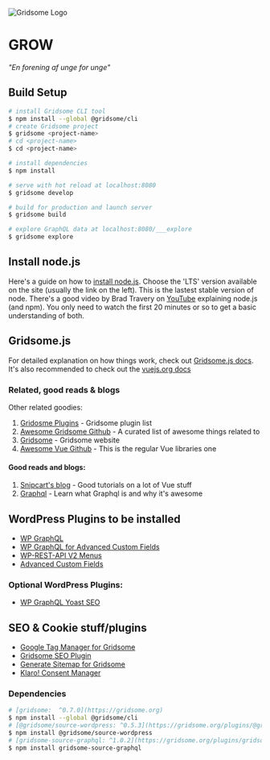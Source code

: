 ![Gridsome Logo](https://wp.grow.dk/wp-content/uploads/2021/06/Full-Teal-on-white-1000x1000-1-e1622617570618.png)
# GROW
*"En forening af unge for unge"*

## Build Setup
```bash
# install Gridsome CLI tool
$ npm install --global @gridsome/cli
# create Gridsome project
$ gridsome <project-name>
# cd <project-name>
$ cd <project-name>

# install dependencies
$ npm install

# serve with hot reload at localhost:8080
$ gridsome develop

# build for production and launch server
$ gridsome build

# explore GraphQL data at localhost:8080/___explore
$ gridsome explore
```

## Install node.js
Here's a guide on how to [install node.js](https://nodejs.org/en/). Choose the 'LTS' version available on the site (usually the link on the left). This is the lastest stable version of node. There's a good video by Brad Travery on [YouTube](https://www.youtube.com/watch?v=fBNz5xF-Kx4&t) explaining node.js (and npm). You only need to watch the first 20 minutes or so to get a basic understanding of both.

## Gridsome.js
For detailed explanation on how things work, check out [Gridsome.js docs](https://gridsome.org/docs/).
It's also recommended to check out the [vuejs.org docs](https://vuejs.org)

### Related, good reads & blogs
Other related goodies:
1. [Gridosme Plugins](https://gridsome.org/plugins/) - Gridsome plugin list
2. [Awesome Gridsome Github](https://github.com/lokecarlsson/awesome-gridsome) - A curated list of awesome things related to 
3. [Gridsome](https://gridsome.org/) - Gridsome website
4. [Awesome Vue Github](https://github.com/vuejs/awesome-vue) - This is the regular Vue libraries one

#### Good reads and blogs:
1. [Snipcart's blog](https://snipcart.com/blog) - Good tutorials on a lot of Vue stuff
2. [Graphql](https://graphql.org/) - Learn what Graphql is and why it's awesome

## WordPress Plugins to be installed
 - [WP GraphQL](https://wordpress.org/plugins/wp-graphql/) 
 - [WP GraphQL for Advanced Custom Fields](https://wpgraphql.com/acf)
 - [WP-REST-API V2 Menus](https://wordpress.org/plugins/wp-rest-api-v2-menus/)
 - [Advanced Custom Fields](https://wordpress.org/plugins/advanced-custom-fields/)

### Optional WordPress Plugins:
- [WP GraphQL Yoast SEO](https://wordpress.org/plugins/add-wpgraphql-seo/)

## SEO & Cookie stuff/plugins
- [Google Tag Manager for Gridsome](https://gridsome.org/plugins/gridsome-plugin-gtm)
- [Gridsome SEO Plugin](https://gridsome.org/plugins/gridsome-plugin-seo)
- [Generate Sitemap for Gridsome](https://gridsome.org/plugins/@gridsome/plugin-sitemap)
- [Klaro! Consent Manager](https://gridsome.org/plugins/klaro-gridsome)

### Dependencies
```bash
# [gridsome:  ^0.7.0](https://gridsome.org)
$ npm install --global @gridsome/cli
# [@gridsome/source-wordpress: ^0.5.3](https://gridsome.org/plugins/@gridsome/source-wordpress)
$ npm install @gridsome/source-wordpress
# [gridsome-source-graphql: ^1.0.2](https://gridsome.org/plugins/gridsome-source-graphql)
$ npm install gridsome-source-graphql
```

